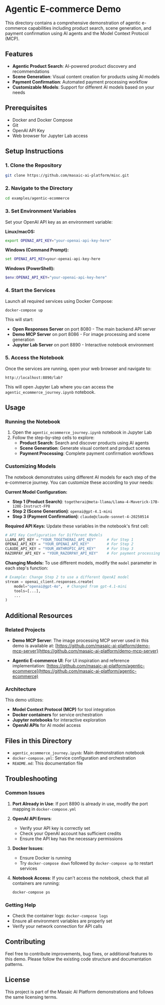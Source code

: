 # Agentic E-commerce Demo

This directory contains a comprehensive demonstration of agentic e-commerce capabilities including product search, scene generation, and payment confirmation using AI agents and the Model Context Protocol (MCP).

## Features

- **Agentic Product Search**: AI-powered product discovery and recommendations
- **Scene Generation**: Visual content creation for products using AI models
- **Payment Confirmation**: Automated payment processing workflow
- **Customizable Models**: Support for different AI models based on your needs

## Prerequisites

- Docker and Docker Compose
- Git
- OpenAI API Key
- Web browser for Jupyter Lab access

## Setup Instructions

### 1. Clone the Repository

```bash
git clone https://github.com/masaic-ai-platform/misc.git
```

### 2. Navigate to the Directory

```bash
cd examples/agentic-ecommerce
```

### 3. Set Environment Variables

Set your OpenAI API key as an environment variable:

**Linux/macOS:**
```bash
export OPENAI_API_KEY="your-openai-api-key-here"
```

**Windows (Command Prompt):**
```cmd
set OPENAI_API_KEY=your-openai-api-key-here
```

**Windows (PowerShell):**
```powershell
$env:OPENAI_API_KEY="your-openai-api-key-here"
```

### 4. Start the Services

Launch all required services using Docker Compose:

```bash
docker-compose up
```

This will start:
- **Open Responses Server** on port 8080 - The main backend API server
- **Demo MCP Server** on port 8086 - For image processing and scene generation
- **Jupyter Lab Server** on port 8890 - Interactive notebook environment

### 5. Access the Notebook

Once the services are running, open your web browser and navigate to:

```
http://localhost:8890/lab?
```

This will open Jupyter Lab where you can access the `agentic_ecommerce_journey.ipynb` notebook.

## Usage

### Running the Notebook

1. Open the `agentic_ecommerce_journey.ipynb` notebook in Jupyter Lab
2. Follow the step-by-step cells to explore:
   - **Product Search**: Search and discover products using AI agents
   - **Scene Generation**: Generate visual content and product scenes
   - **Payment Processing**: Complete payment confirmation workflows

### Customizing Models

The notebook demonstrates using different AI models for each step of the e-commerce journey. You can customize these according to your needs:

**Current Model Configuration:**
- **Step 1 (Product Search)**: `togetherai@meta-llama/Llama-4-Maverick-17B-128E-Instruct-FP8`
- **Step 2 (Scene Generation)**: `openai@gpt-4.1-mini`  
- **Step 3 (Payment Confirmation)**: `claude@claude-sonnet-4-20250514`

**Required API Keys:**
Update these variables in the notebook's first cell:
```python
# API Key Configuration for Different Models
LLAMA_API_KEY = "YOUR_TOGETHERAI_API_KEY"     # For Step 1
OPENAI_API_KEY = "YOUR_OPENAI_API_KEY"        # For Step 2
CLAUDE_API_KEY = "YOUR_ANTHROPIC_API_KEY"     # For Step 3
RAZORPAY_API_KEY = "YOUR_RAZORPAY_API_KEY"    # For payment processing
```

**Changing Models:**
To use different models, modify the `model` parameter in each step's function:
```python
# Example: Change Step 2 to use a different OpenAI model
stream = openai_client.responses.create(
    model="openai@gpt-4o",  # Changed from gpt-4.1-mini
    tools=[...],
    ...
)
```

## Additional Resources

### Related Projects

- **Demo MCP Server**: The image processing MCP server used in this demo is available at:
  [https://github.com/masaic-ai-platform/demo-mcp-server](https://github.com/masaic-ai-platform/demo-mcp-server)

- **Agentic E-commerce UI**: For UI inspiration and reference implementation:
  [https://github.com/masaic-ai-platform/agentic-ecommerce](https://github.com/masaic-ai-platform/agentic-ecommerce)

### Architecture

This demo utilizes:
- **Model Context Protocol (MCP)** for tool integration
- **Docker containers** for service orchestration
- **Jupyter notebooks** for interactive exploration
- **OpenAI APIs** for AI model access

## Files in this Directory

- `agentic_ecommerce_journey.ipynb`: Main demonstration notebook
- `docker-compose.yml`: Service configuration and orchestration
- `README.md`: This documentation file

## Troubleshooting

### Common Issues

1. **Port Already in Use**: If port 8890 is already in use, modify the port mapping in `docker-compose.yml`

2. **OpenAI API Errors**: 
   - Verify your API key is correctly set
   - Check your OpenAI account has sufficient credits
   - Ensure the API key has the necessary permissions

3. **Docker Issues**:
   - Ensure Docker is running
   - Try `docker-compose down` followed by `docker-compose up` to restart services

4. **Notebook Access**: If you can't access the notebook, check that all containers are running:
   ```bash
   docker-compose ps
   ```

### Getting Help

- Check the container logs: `docker-compose logs`
- Ensure all environment variables are properly set
- Verify your network connection for API calls

## Contributing

Feel free to contribute improvements, bug fixes, or additional features to this demo. Please follow the existing code structure and documentation patterns.

## License

This project is part of the Masaic AI Platform demonstrations and follows the same licensing terms. 
